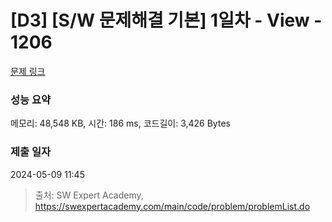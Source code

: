 # [D3] [S/W 문제해결 기본] 1일차 - View - 1206 

[문제 링크](https://swexpertacademy.com/main/code/problem/problemDetail.do?contestProbId=AV134DPqAA8CFAYh) 

### 성능 요약

메모리: 48,548 KB, 시간: 186 ms, 코드길이: 3,426 Bytes

### 제출 일자

2024-05-09 11:45



> 출처: SW Expert Academy, https://swexpertacademy.com/main/code/problem/problemList.do